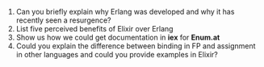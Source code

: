 1. Can you briefly explain why Erlang was developed and why it has recently seen a resurgence?
2. List five perceived benefits of Elixir over Erlang
3. Show us how we could get documentation in **iex** for **Enum.at**
4. Could you explain the difference between binding in FP and assignment in
other languages and could you provide examples in Elixir?
